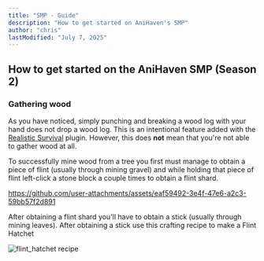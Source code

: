 ```yaml
---
title: "SMP - Guide" 
description: "How to get started on AniHaven's SMP"
author: "chris"
lastModified: "July 7, 2025"
---
```


## How to get started on the AniHaven SMP (Season 2)

### Gathering wood

As you have noticed, simply punching and breaking a wood log with your hand does not drop a wood log. This is an intentional feature added with the [Realistic Survival](https://github.com/ValMobile/RealisticSurvival) plugin. However, this does **not** mean that you're not able to gather wood at all. 

To successfully mine wood from a tree you first must manage to obtain a piece of flint (usually through mining gravel) and while holding that piece of flint left-click a stone block a couple times to obtain a flint shard.

https://github.com/user-attachments/assets/eaf59492-3e4f-47e6-a2c3-59bb57f2d891

After obtaining a flint shard you'll have to obtain a stick (usually through mining leaves). After obtaining a stick use this crafting recipe to make a Flint Hatchet

![flint_hatchet recipe](uploads/flint_hatchet.png)


